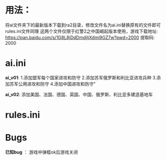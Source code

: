 # 用法：
将ai文件夹下的最新版本下载到ra2目录，修改文件名为ai.ini替换原有的文件即可
rules.ini文件同理
这两个文件仅限于红警2之中国崛起版本使用，游戏下载地址: https://pan.baidu.com/s/1G8L8jDdDmdjljXdmi9GZ7w?pwd=2000 提取码: 2000

# ai.ini
**ai_v01**: 1.添加盟军每个国家进攻和防守 2.添加苏军俄罗斯和利比亚进攻兵种 3.添加苏军公用进攻和防守 4.添加中国进攻和防守"

**ai_v02**: 添加美国、法国、德国、英国、中国、俄罗斯、利比亚多建造基地车

# rules.ini

# Bugs
**已知bug** ： 游戏中弹框ok后游戏关闭

